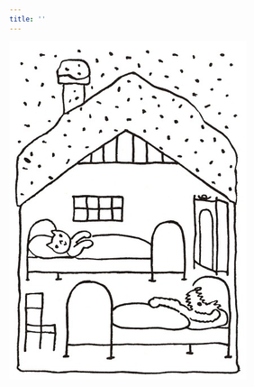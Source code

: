 ```yaml
---
title: ''
---
```


![povidani_o_pejskovi_a_kocicce_020](./resources/povidani_o_pejskovi_a_kocicce_020.jpg)
